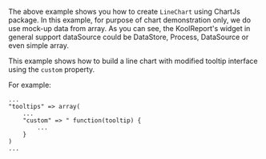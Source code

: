The above example shows you how to create `LineChart` using ChartJs package. In this example, for purpose of chart demonstration only, we do use mock-up data from array. As you can see, the KoolReport's widget in general support dataSource could be DataStore, Process, DataSource or even simple array.

This example shows how to build a line chart with modified tooltip interface using the `custom` property.

For example:

    ...
    "tooltips" => array(
        ...
        "custom" => " function(tooltip) {
            ...
        }
    )
    ...